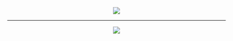 <div align="center">
   <img src="https://streak-stats.demolab.com?user=xHardc0re&theme=dark&hide_border=true&border_radius=10&date_format=j%2Fn%5B%2FY%5D&exclude_days=Sun%2CSat&card_width=500&background=0D1117&ring=FFFFFF&fire=FFFFFF&currStreakLabel=FFFFFF&stroke=0D1117&excludeDaysLabel=0D1117&disable_animations=true">
</div>
<hr/>
<div align="center">
   <img src="https://github-readme-stats.vercel.app/api/top-langs/?username=xHardc0re&hide=html&langs_count=4&hide_progress=true&disable_animations=true&theme=dark&custom_title=Frequently%20Used&bg_color=0D1117&title_color=ffffff&text_color=ffffff&border_radius=10&hide_border=true">
</div>
